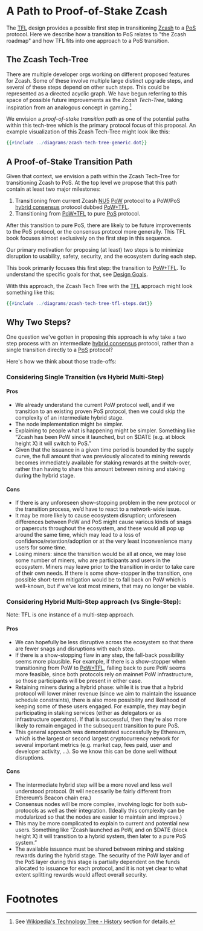 # A Path to Proof-of-Stake Zcash

The [TFL](../terminology.md#definition-tfl) design provides a possible first step in transitioning [Zcash](https://z.cash) to a [PoS](../terminology.md#definition-pos) protocol. Here we describe how a transition to PoS relates to "the Zcash roadmap" and how TFL fits into one approach to a PoS transition.

## The Zcash Tech-Tree

There are multiple developer orgs working on different proposed features for Zcash. Some of these involve multiple large distinct upgrade steps, and several of these steps depend on other such steps. This could be represented as a directed acyclic graph. We have begun referring to this space of possible future improvements as the *Zcash Tech-Tree*, taking inspiration from an analogous concept in gaming.[^tech-tree-history]

We envision a *proof-of-stake transition path* as one of the potential paths within this tech-tree which is the primary protocol focus of this proposal. An example visualization of this Zcash Tech-Tree might look like this:

```dot process
{{#include ../diagrams/zcash-tech-tree-generic.dot}}
```

## A Proof-of-Stake Transition Path

Given that context, we envision a path within the Zcash Tech-Tree for transitioning Zcash to PoS. At the top level we propose that this path contain at least two major milestones:

1. Transitioning from current Zcash [NU5](../terminology.md#definition-nu5) [PoW](../terminology.md#definition-pow) protocol to a PoW/PoS [hybrid consensus](../terminology.md#definition-hybrid-consensus) protocol dubbed [PoW+TFL](../terminology.md#definition-pow-tfl).
2. Transitioning from [PoW+TFL](../terminology.md#definition-pow-tfl) to pure [PoS](../terminology.md#definition-pow-tfl) protocol.

After this transition to pure PoS, there are likely to be future improvements to the PoS protocol, or the consensus protocol more generally. This TFL book focuses almost exclusively on the first step in this sequence.

Our primary motivation for proposing (at least) two steps is to minimize disruption to usability, safety, security, and the ecosystem during each step.

This book primarily focuses this first step: the transition to [PoW+TFL](../terminology.md#definition-pow-tfl). To understand the specific goals for that, see [Design Goals](../overview/design-goals.md). 

With this approach, the Zcash Tech Tree with the [TFL](../terminology.md#definition-tfl) approach might look something like this:

```dot process
{{#include ../diagrams/zcash-tech-tree-tfl-steps.dot}}
```

## Why Two Steps?

One question we've gotten in proposing this approach is why take a two step process with an intermediate [hybrid consensus](../terminology.md#definition-hybrid-consensus) protocol, rather than a single transition directly to a [PoS](../terminology.md#definition-pos) protocol? 

Here's how we think about those trade-offs:

### Considering Single Transition (vs Hybrid Multi-Step)

#### Pros
- We already understand the current PoW protocol well, and if we transition to an existing proven PoS protocol, then we could skip the complexity of an intermediate hybrid stage.
- The node implementation might be simpler.
- Explaining to people what is happening might be simpler. Something like “Zcash has been PoW since it launched, but on $DATE (e.g. at block height X) it will switch to PoS.”
- Given that the issuance in a given time period is bounded by the supply curve, the full amount that was previously allocated to mining rewards becomes immediately available for staking rewards at the switch-over, rather than having to share this amount between mining and staking during the hybrid stage.

#### Cons
- If there is any unforeseen show-stopping problem in the new protocol or the transition process, we’d have to react to a network-wide issue.
- It may be more likely to cause ecosystem disruption; unforeseen differences between PoW and PoS might cause various kinds of snags or papercuts throughout the ecosystem, and these would all pop up around the same time, which may lead to a loss of confidence/retention/adoption or at the very least inconvenience many users for some time.
- Losing miners: since the transition would be all at once, we may lose some number of miners, who are participants and users in the ecosystem. Miners may leave prior to the transition in order to take care of their own needs. If there is some show-stopper in the transition, one possible short-term mitigation would be to fall back on PoW which is well-known, but if we’ve lost most miners, that may no longer be viable.

### Considering Hybrid Multi-Step approach (vs Single-Step):

Note: TFL is one instance of a multi-step approach.

#### Pros
- We can hopefully be less disruptive across the ecosystem so that there are fewer snags and disruptions with each step.
- If there is a show-stopping flaw in any step, the fall-back possibility seems more plausible. For example, if there is a show-stopper when transitioning from PoW to [PoW+TFL](../terminology.md#definition-pow-tfl), falling back to pure PoW seems more feasible, since both protocols rely on mainnet PoW infrastructure, so those participants will be present in either case.
- Retaining miners during a hybrid phase: while it is true that a hybrid protocol will lower miner revenue (since we aim to maintain the issuance schedule constraints), there is also more possibility and likelihood of keeping some of these users engaged. For example, they may begin participating in staking services (either as delegators or as infrastructure operators). If that is successful, then they’re also more likely to remain engaged in the subsequent transition to pure PoS.
- This general approach was demonstrated successfully by Ethereum, which is the largest or second largest cryptocurrency network for several important metrics (e.g. market cap, fees paid, user and developer activity, …). So we know this can be done well without disruptions.

#### Cons
- The intermediate hybrid step will be a more novel and less well understood protocol. (It will necessarily be fairly different from Ethereum’s Beacon chain era.)
- Consensus nodes will be more complex, involving logic for both sub-protocols as well as their integration. (Ideally this complexity can be modularized so that the nodes are easier to maintain and improve.)
- This may be more complicated to explain to current and potential new users. Something like “Zcash launched as PoW, and on $DATE (block height X) it will transition to a hybrid system, then later to a pure PoS system.”
- The available issuance must be shared between mining and staking rewards during the hybrid stage. The security of the PoW layer and of the PoS layer during this stage is partially dependent on the funds allocated to issuance for each protocol, and it is not yet clear to what extent splitting rewards would affect overall security.

# Footnotes

[^tech-tree-history]: See [Wikipedia's Technology Tree - History](https://en.wikipedia.org/wiki/Technology_tree#History) section for details.
